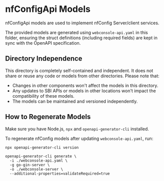<!--
# SPDX-FileCopyrightText: 2025 Canonical Ltd

SPDX-License-Identifier: Apache-2.0
-->

# nfConfigApi Models 

nfConfigApi models are used to implement nfConfig Server/client services.

The provided models are generated using `webconsole-api.yaml` in this folder, ensuring the struct definitions (including required fields) are kept in sync with the OpenAPI specification.

## Directory Independence

This directory is completely self-contained and independent. It does not share or reuse any code or models from other directories. Please note that:

- Changes in other components won't affect the models in this directory.
- Any updates to SBI APIs or models in other locations won't impact the compatibility of these models.
- The models can be maintained and versioned independently.

## How to Regenerate Models

Make sure you have Node.js, `npx` and `openapi-generator-cli` installed.

To regenerate nfConfig models after updating `webconsole-api.yaml`, run:

```shell
npx openapi-generator-cli version

openapi-generator-cli generate \
  -i ./webconsole-api.yaml \
  -g go-gin-server \
  -o ./webconsole-server \
  --additional-properties=validateRequired=true
```




